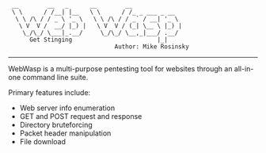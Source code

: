 ```
 __        __   _      __        __              
 \ \      / /__| |__   \ \      / /_ _ ___ _ __  
  \ \ /\ / / _ \ '_ \   \ \ /\ / / _` / __| '_ \ 
   \ V  V /  __/ |_) |   \ V  V / (_| \__ \ |_) |
    \_/\_/ \___|_.__/     \_/\_/ \__,_|___/ .__/ 
      Get Stinging                        |_|
                              Author: Mike Rosinsky 
```
---

WebWasp is a multi-purpose pentesting tool for websites through an all-in-one command line suite.

Primary features include:

- Web server info enumeration
- GET and POST request and response
- Directory bruteforcing
- Packet header manipulation
- File download
